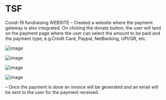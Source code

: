 # TSF
Covid-19 fundraising WEBSITE
– Created a website where the payment gateway is also integrated.
On clicking the donate button, the user will land on the payment page where the user can select the amount to be
paid and the payment type, e.g.Credit Card, Paypal, NetBanking, UPI/QR, etc.


![image](https://user-images.githubusercontent.com/87645832/208263435-b0e6ea3e-72b8-4734-bc2c-7edec661383a.png)



![image](https://user-images.githubusercontent.com/87645832/208263546-53de7386-5ed2-491a-9f33-3c997fc58b8a.png)

![image](https://user-images.githubusercontent.com/87645832/208263553-9927d207-5ace-4049-81a7-b13863e860d5.png)


![image](https://user-images.githubusercontent.com/87645832/208263501-c740e6b3-f695-4d04-90f5-40919c4134fb.png)





– Once the payment is done an invoice will be generated and an email will be sent to the user for the payment
received.
